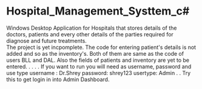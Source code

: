 # Hospital_Management_Systtem_c#
Windows Desktop Application for Hospitals that stores details of the doctors, patients and every other details of the parties required for diagnose and future treatments.  
The project is yet incpomplete. 
The code for entering patient's details is not added and so as the inventory's. Both of them are same as the code of users BLL and DAL.
Also the fields of patients and inventory are yet to be entered.
.
.
.
.
If you want to run you will need as username, password and use type
username : Dr.Shrey
password: shrey123
usertype: Admin
.
.
Try this to get login in into Admin Dashboard. 

